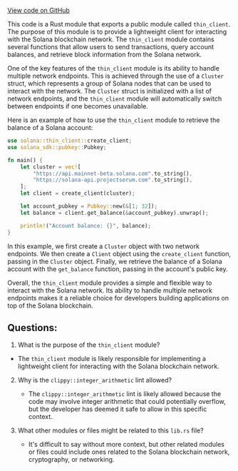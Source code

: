 
[View code on GitHub](https://github.com/solana-labs/solana/blob/master/thin-client/src/lib.rs)

This code is a Rust module that exports a public module called `thin_client`. The purpose of this module is to provide a lightweight client for interacting with the Solana blockchain network. The `thin_client` module contains several functions that allow users to send transactions, query account balances, and retrieve block information from the Solana network.

One of the key features of the `thin_client` module is its ability to handle multiple network endpoints. This is achieved through the use of a `Cluster` struct, which represents a group of Solana nodes that can be used to interact with the network. The `Cluster` struct is initialized with a list of network endpoints, and the `thin_client` module will automatically switch between endpoints if one becomes unavailable.

Here is an example of how to use the `thin_client` module to retrieve the balance of a Solana account:

```rust
use solana::thin_client::create_client;
use solana_sdk::pubkey::Pubkey;

fn main() {
    let cluster = vec![
        "https://api.mainnet-beta.solana.com".to_string(),
        "https://solana-api.projectserum.com".to_string(),
    ];
    let client = create_client(cluster);

    let account_pubkey = Pubkey::new(&[1; 32]);
    let balance = client.get_balance(&account_pubkey).unwrap();

    println!("Account balance: {}", balance);
}
```

In this example, we first create a `Cluster` object with two network endpoints. We then create a `Client` object using the `create_client` function, passing in the `Cluster` object. Finally, we retrieve the balance of a Solana account with the `get_balance` function, passing in the account's public key.

Overall, the `thin_client` module provides a simple and flexible way to interact with the Solana network. Its ability to handle multiple network endpoints makes it a reliable choice for developers building applications on top of the Solana blockchain.
## Questions: 
 1. What is the purpose of the `thin_client` module?
   - The `thin_client` module is likely responsible for implementing a lightweight client for interacting with the Solana blockchain network.

2. Why is the `clippy::integer_arithmetic` lint allowed?
   - The `clippy::integer_arithmetic` lint is likely allowed because the code may involve integer arithmetic that could potentially overflow, but the developer has deemed it safe to allow in this specific context.

3. What other modules or files might be related to this `lib.rs` file?
   - It's difficult to say without more context, but other related modules or files could include ones related to the Solana blockchain network, cryptography, or networking.